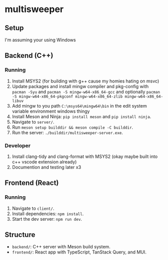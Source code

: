# multisweeper

## Setup

I'm assuming your using Windows

## Backend (C++)

### Running

1. Install MSYS2 (for building with g++ cause my homies hating on msvc)
2. Update packages and install mingw compiler and pkg-config with `pacman -Syu` and `pacman -S mingw-w64-x86_64-gcc` and optionally `pacman -S mingw-w64-x86_64-pkgconf mingw-w64-x86_64-zlib mingw-w64-x86_64-libuv`
3. Add mingw to you path `C:\msys64\mingw64\bin` in the edit system variable environment windows thingy
4. Install Meson and Ninja: `pip install meson` and `pip install ninja`.
5. Navigate to `server/`.
6. Run `meson setup builddir && meson compile -C builddir`.
7. Run the server: `./builddir/multisweeper-server.exe`.

### Developer

1. Install clang-tidy and clang-format with MSYS2 (okay maybe built into c++ vscode extension already)
2. Documention and testing later x3

## Frontend (React)

### Running

1. Navigate to `client/`.
2. Install dependencies: `npm install`.
3. Start the dev server: `npm run dev`.

## Structure

- `backend/`: C++ server with Meson build system.
- `frontend/`: React app with TypeScript, TanStack Query, and MUI.
